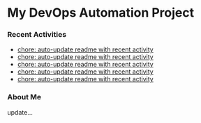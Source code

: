 # My DevOps Automation Project

### Recent Activities
<!-- activity:START -->
- [chore: auto-update readme with recent activity](https://github.com/kaigiii/mybowling-app/commit/b917e69cef71d363679920c157a3cab0557779cf)
- [chore: auto-update readme with recent activity](https://github.com/kaigiii/mybowling-app/commit/d835ca0b9fc4173c675b855528bd2178093a0c0a)
- [chore: auto-update readme with recent activity](https://github.com/kaigiii/mybowling-app/commit/930a948d54bd862598184925a8e12b3f4ddb0244)
- [chore: auto-update readme with recent activity](https://github.com/kaigiii/mybowling-app/commit/5508307294684a015e198bddb1863c4d71ea4b41)
- [chore: auto-update readme with recent activity](https://github.com/kaigiii/mybowling-app/commit/fabf3fab6463873289bf1b9caaa892fbe5da5bf8)
<!-- activity:END -->

### About Me
<!-- MYLINKS:START -->
<!-- MYLINKS:END -->

update...
